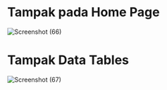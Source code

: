 # Tampak pada Home Page

![Screenshot (66)](https://github.com/user-attachments/assets/ea9510cf-be07-45a7-961f-3ce2353bdc93)

# Tampak Data Tables

![Screenshot (67)](https://github.com/user-attachments/assets/88009952-9253-4a2e-85e5-3502b87c8cc5)
